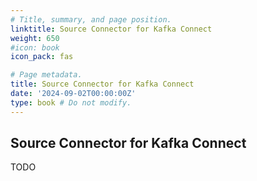 ```yaml
---
# Title, summary, and page position.
linktitle: Source Connector for Kafka Connect
weight: 650
#icon: book
icon_pack: fas

# Page metadata.
title: Source Connector for Kafka Connect
date: '2024-09-02T00:00:00Z'
type: book # Do not modify.
---
```


## Source Connector for Kafka Connect

TODO
